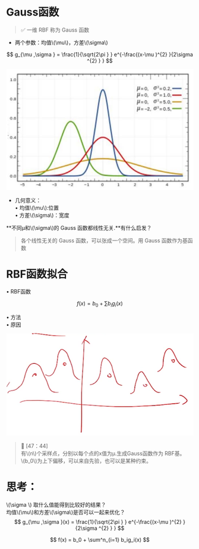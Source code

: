 # Gauss函数

> &#x2705; 一维 RBF 称为 Gauss 函数

* 两个参数：均值\\(\mu\\)，方差\\(\sigma\\)  

$$
g_{\mu ,\sigma } = \frac{1}{\sqrt{2\pi } } e^{-\frac{(x-\mu )^{2} }{2\sigma ^{2} } } 
$$

![](../assets/20.PNG)

* 几何意义：   
• 均值\\(\mu\\):位置   
• 方差\\(\sigma\\)：宽度  

**不同µ和\\(\sigma\\)的 Gauss 函数都线性无关.**有什么启发？

> 各个线性无关的 Gauss 函数，可以张成一个空间。用 Gauss 函数作为基函数  

# RBF函数拟合

• RBF函数

$$
f(x) = b_0 + \sum b_ig_i(x)
$$

• 方法  
• 原因

![](../assets/14.PNG)

> &#x1F50E; [47：44]   
> 有\\(n\\)个采样点，分别以每个点的x值为µ.生成Gauss函数作为 RBF基。    
\\(b_0\\)为上下偏移，可以来自先验，也可以是某种约束。 

# 思考：

\\(\sigma \\) 取什么值能得到比较好的结果？   
均值\\(\mu\\)和方差\\(\sigma\\)是否可以一起来优化？   
$$
g_{\mu ,\sigma }(x) = \frac{1}{\sqrt{2\pi } } e^{-\frac{(x-\mu )^{2} }{2\sigma ^{2} } } 
$$

$$
f(x) = b_0 + \sum^n_{i=1} b_ig_i(x)
$$
